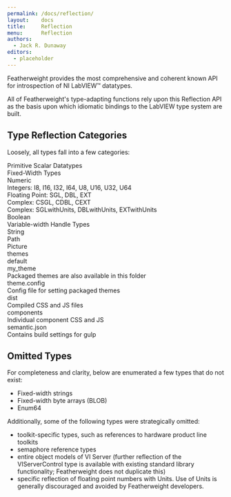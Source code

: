 ```yaml
---
permalink: /docs/reflection/
layout:    docs
title:     Reflection
menu:      Reflection
authors:
  - Jack R. Dunaway
editors:
  - placeholder
---
```


Featherweight provides the most comprehensive and coherent known API for
introspection of NI LabVIEW™ datatypes.

All of Featherweight's type-adapting functions rely upon this Reflection API
as the basis upon which idiomatic bindings to the LabVIEW type system are built.

## Type Reflection Categories

Loosely, all types fall into a few categories:

<div class="ui list">
  <div class="item">
    <i class="plus icon"></i>
    <div class="content">
      <div class="header">Primitive Scalar Datatypes</div>
      <div class="list">
        <div class="item">
          <i class="plus icon"></i>
          <div class="content">
            <div class="header">Fixed-Width Types</div>
            <div class="list">
              <div class="item">
                <i class="plus icon"></i>
                <div class="content">
                  <div class="header">Numeric</div>
                  <div class="list">
                    <div class="item"><i class="plus icon"></i>Integers: I8, I16, I32, I64, U8, U16, U32, U64</div>
                    <div class="item"><i class="plus icon"></i>Floating Point: SGL, DBL, EXT</div>
                    <div class="item"><i class="plus icon"></i>Complex: CSGL, CDBL, CEXT</div>
                    <div class="item"><i class="plus icon"></i>Complex: SGLwithUnits, DBLwithUnits, EXTwithUnits</div>
                  </div>
                </div>
              </div>
              <div class="item">
                <i class="plus icon"></i>
                <div class="content">
                  <div class="header">Boolean</div>
                </div>
              </div>
            </div>
          </div>
        </div>
        <div class="item">
          <i class="plus icon"></i>
          <div class="content">
            <div class="header">Variable-width Handle Types</div>
            <div class="list">
              <div class="item"><i class="plus icon"></i>String</div>
              <div class="item"><i class="plus icon"></i>Path</div>
              <div class="item"><i class="plus icon"></i>Picture</div>
            </div>
          </div>
        </div>
        <div class="item">
          <i class="folder icon"></i>
          <div class="content">
            <div class="header">themes</div>
            <div class="list">
              <div class="item">
                <i class="folder icon"></i>
                <div class="content">
                  <div class="header">default</div>
                </div>
              </div>
              <div class="item">
                <i class="folder icon"></i>
                <div class="content">
                  <div class="header">my_theme</div>
                  <div class="description">Packaged themes are also available in this folder</div>
                </div>
              </div>
            </div>
          </div>
        </div>
        <div class="item">
          <i class="file icon"></i>
          <div class="content">
            <div class="header">theme.config</div>
            <div class="description">Config file for setting packaged themes</div>
          </div>
        </div>
      </div>
    </div>
  </div>
  <div class="item">
    <i class="folder icon"></i>
    <div class="content">
      <div class="header">dist</div>
      <div class="description">Compiled CSS and JS files</div>
      <div class="list">
        <div class="item">
          <i class="folder icon"></i>
          <div class="content">
            <div class="header">components</div>
            <div class="description">Individual component CSS and JS</div>
          </div>
        </div>
      </div>
    </div>
  </div>
  <div class="item">
    <i class="file icon"></i>
    <div class="content">
      <div class="header">semantic.json</div>
      <div class="description">Contains build settings for gulp</div>
    </div>
  </div>
</div>

## Omitted Types

For completeness and clarity, below are enumerated a few types that do not
exist:

* Fixed-width strings
* Fixed-width byte arrays (BLOB)
* Enum64

Additionally, some of the following types were strategically omitted:

* toolkit-specific types, such as references to hardware product line toolkits
* semaphore reference types
* entire object models of VI Server (further reflection of the VIServerControl
type is available with existing standard library functionality; Featherweight
does not duplicate this)
* specific reflection of floating point numbers with Units. Use of Units is
generally discouraged and avoided by Featherweight developers.
